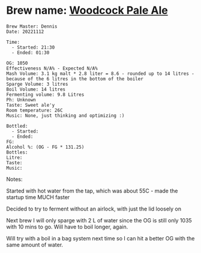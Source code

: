 # Brew name: [Woodcock Pale Ale](../brews/woodcock_pale_ale.md)
```
Brew Master: Dennis
Date: 20221112

Time:
  - Started: 21:30
  - Ended: 01:30

OG: 1050
Effectiveness N/A% - Expected N/A%
Mash Volume: 3.1 kg malt * 2.8 liter = 8.6 - rounded up to 14 litres - because of the 6 litres in the bottom of the boiler
Sparge Volume: 3 litres
Boil Volume: 14 litres
Fermenting volume: 9.8 Litres
Ph: Unknown
Taste: Sweet ale'y
Room temperature: 26C
Music: None, just thinking and optimizing :)
```

```
Bottled: 
  - Started:
  - Ended: 
FG: 
Alcohol %: (OG - FG * 131.25)
Bottles: 
Litre:
Taste: 
Music:
```

Notes:

Started with hot water from the tap, which was about 55C - made the startup time MUCH faster

Decided to try to ferment without an airlock, with just the lid loosely on

Next brew I will only sparge with 2 L of water since the OG is still only 1035 with 10 mins to go. Will have to boil longer, again.

Will try with a boil in a bag system next time so I can hit a better OG with the same amount of water.
